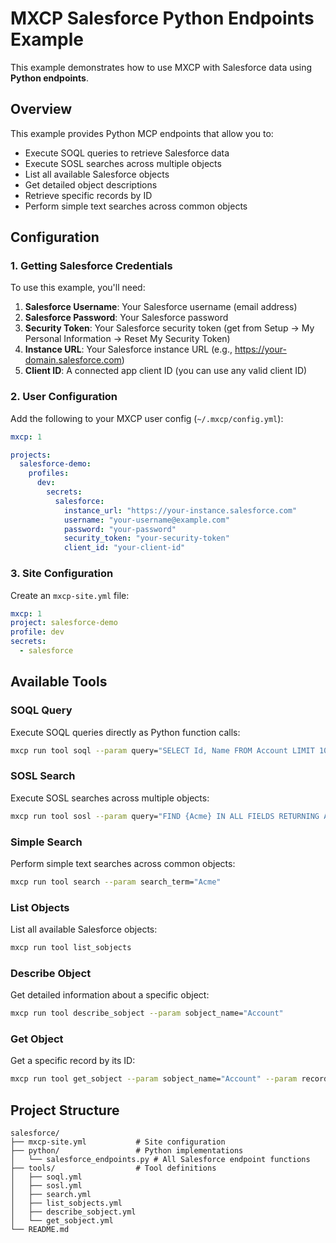 # MXCP Salesforce Python Endpoints Example

This example demonstrates how to use MXCP with Salesforce data using **Python endpoints**.

## Overview

This example provides Python MCP endpoints that allow you to:
- Execute SOQL queries to retrieve Salesforce data
- Execute SOSL searches across multiple objects
- List all available Salesforce objects
- Get detailed object descriptions
- Retrieve specific records by ID
- Perform simple text searches across common objects

## Configuration

### 1. Getting Salesforce Credentials

To use this example, you'll need:

1. **Salesforce Username**: Your Salesforce username (email address)
2. **Salesforce Password**: Your Salesforce password
3. **Security Token**: Your Salesforce security token (get from Setup → My Personal Information → Reset My Security Token)
4. **Instance URL**: Your Salesforce instance URL (e.g., https://your-domain.salesforce.com)
5. **Client ID**: A connected app client ID (you can use any valid client ID)

### 2. User Configuration

Add the following to your MXCP user config (`~/.mxcp/config.yml`):

```yaml
mxcp: 1

projects:
  salesforce-demo:
    profiles:
      dev:
        secrets:
          salesforce:
            instance_url: "https://your-instance.salesforce.com"
            username: "your-username@example.com"
            password: "your-password"
            security_token: "your-security-token"
            client_id: "your-client-id"
```

### 3. Site Configuration

Create an `mxcp-site.yml` file:

```yaml
mxcp: 1
project: salesforce-demo
profile: dev
secrets:
  - salesforce
```

## Available Tools

### SOQL Query
Execute SOQL queries directly as Python function calls:
```bash
mxcp run tool soql --param query="SELECT Id, Name FROM Account LIMIT 10"
```

### SOSL Search
Execute SOSL searches across multiple objects:
```bash
mxcp run tool sosl --param query="FIND {Acme} IN ALL FIELDS RETURNING Account(Name, Phone)"
```

### Simple Search
Perform simple text searches across common objects:
```bash
mxcp run tool search --param search_term="Acme"
```

### List Objects
List all available Salesforce objects:
```bash
mxcp run tool list_sobjects
```

### Describe Object
Get detailed information about a specific object:
```bash
mxcp run tool describe_sobject --param sobject_name="Account"
```

### Get Object
Get a specific record by its ID:
```bash
mxcp run tool get_sobject --param sobject_name="Account" --param record_id="001xx000003DIloAAG"
```

## Project Structure

```
salesforce/
├── mxcp-site.yml           # Site configuration
├── python/                 # Python implementations
│   └── salesforce_endpoints.py # All Salesforce endpoint functions
├── tools/                  # Tool definitions
│   ├── soql.yml
│   ├── sosl.yml
│   ├── search.yml
│   ├── list_sobjects.yml
│   ├── describe_sobject.yml
│   └── get_sobject.yml
└── README.md
```